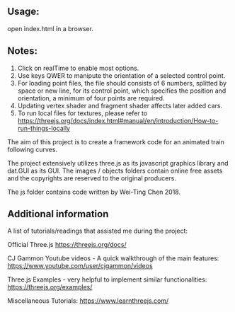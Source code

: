 ## Usage:

open index.html in a browser.

## Notes:

1. Click on realTime to enable most options.
2. Use keys QWER to manipute the orientation of a selected control point.
3. For loading point files, the file should consists of 6 numbers, splitted by space or new line, for its control point, which specifies the position and orientation, a minimum of four points are required.
4. Updating vertex shader and fragment shader affects later added cars.
5. To run local files for textures, please refer to https://threejs.org/docs/index.html#manual/en/introduction/How-to-run-things-locally

The aim of this project is to create a framework code for an animated train following curves.

The project extensively utilizes three.js as its javascript graphics library and dat.GUI as its GUI. The images / objects folders contain online free assets and the copyrights are reserved to the original producers.

The js folder contains code written by Wei-Ting Chen 2018.

## Additional information

A list of tutorials/readings that assisted me during the project:

Official Three.js https://threejs.org/docs/

CJ Gammon Youtube videos - A quick walkthrough of the main features: https://www.youtube.com/user/cjgammon/videos

Three.js Examples - very helpful to implement similar functionalities: https://threejs.org/examples/

Miscellaneous Tutorials: https://www.learnthreejs.com/

